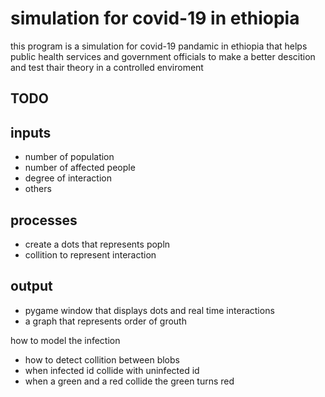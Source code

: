 

# simulation for covid-19 in ethiopia


this program is a simulation for covid-19 pandamic in ethiopia
that helps public health services and government officials
to make a better descition and test thair theory in a controlled enviroment


## TODO

inputs
------
* number of population
* number of affected people
* degree of interaction
* others

processes
---------
* create a dots that represents popln
* collition to represent interaction


output
------

* pygame window that displays dots and real time interactions
* a graph that represents order of grouth


how to model the infection

* how to detect collition between blobs
* when infected id collide with uninfected id
* when a green and a red collide the green turns red








